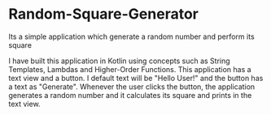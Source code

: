 # Random-Square-Generator
Its a simple application which generate a random number and perform its square

I have built this application in Kotlin using concepts such as String Templates, Lambdas and Higher-Order Functions. This application 
has a text view and a button. I default text will be "Hello User!" and the button has a text as "Generate". Whenever the user clicks 
the button, the application generates a random number and it calculates its square and prints in the text view.
